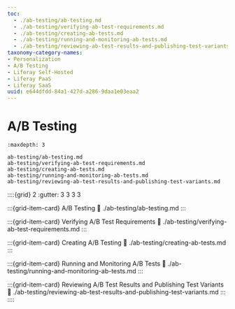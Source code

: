 ```yaml
---
toc:
  - ./ab-testing/ab-testing.md
  - ./ab-testing/verifying-ab-test-requirements.md
  - ./ab-testing/creating-ab-tests.md
  - ./ab-testing/running-and-monitoring-ab-tests.md
  - ./ab-testing/reviewing-ab-test-results-and-publishing-test-variants.md
taxonomy-category-names:
- Personalization
- A/B Testing
- Liferay Self-Hosted
- Liferay PaaS
- Liferay SaaS
uuid: e644dfdd-84a1-427d-a286-9daa1e03eaa2
---
```

# A/B Testing

```{toctree}
:maxdepth: 3

ab-testing/ab-testing.md
ab-testing/verifying-ab-test-requirements.md
ab-testing/creating-ab-tests.md
ab-testing/running-and-monitoring-ab-tests.md
ab-testing/reviewing-ab-test-results-and-publishing-test-variants.md
```

::::{grid} 2
:gutter: 3 3 3 3

:::{grid-item-card} A/B Testing
:link: ./ab-testing/ab-testing.md
:::

:::{grid-item-card} Verifying A/B Test Requirements
:link: ./ab-testing/verifying-ab-test-requirements.md
:::

:::{grid-item-card} Creating A/B Testing
:link: ./ab-testing/creating-ab-tests.md
:::

:::{grid-item-card} Running and Monitoring A/B Tests
:link: ./ab-testing/running-and-monitoring-ab-tests.md
:::

:::{grid-item-card} Reviewing A/B Test Results and Publishing Test Variants
:link: ./ab-testing/reviewing-ab-test-results-and-publishing-test-variants.md
:::
::::
